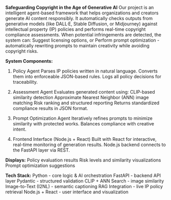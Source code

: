 **Safeguarding Copyright in the Age of Generative AI**
Our project is an intelligent agent-based framework that helps organizations and creators generate AI content responsibly. It automatically checks outputs from generative models (like DALL·E, Stable Diffusion, or Midjourney) against intellectual property (IP) policies and performs real-time copyright compliance assessments.
When potential infringements are detected, the system can:
Suggest licensing options, or
Perform prompt optimization - automatically rewriting prompts to maintain creativity while avoiding copyright risks.

**System Components:**
  1. Policy Agent
Parses IP policies written in natural language.
Converts them into enforceable JSON-based rules.
Logs all policy decisions for traceability.

  2. Assessment Agent
Evaluates generated content using:
CLIP-based similarity detection
Approximate Nearest Neighbor (ANN) image matching
Risk ranking and structured reporting
Returns standardized compliance results in JSON format.

  3. Prompt Optimization Agent
Iteratively refines prompts to minimize similarity with protected works.
Balances compliance with creative intent.

  4. Frontend Interface (Node.js + React)
Built with React for interactive, real-time monitoring of generation results.
Node.js backend connects to the FastAPI layer via REST.

**Displays:**
Policy evaluation results
Risk levels and similarity visualizations
Prompt optimization suggestions

**Tech Stack:**
Python - core logic & AI orchestration
FastAPI - backend API layer
Pydantic - structured validation
CLIP + ANN Search - image similarity
Image-to-Text (I2NL) - semantic captioning
RAG Integration - live IP policy retrieval
Node.js + React - user interface and visualization
